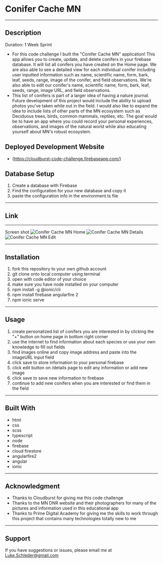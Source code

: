# Conifer Cache MN
---

## Description

Duration: 1 Week Sprint

- For this code challenge I built the "Conifer Cache MN" application!
This app allows you to create, update, and delete conifers in your firebase database.  It will list all conifers you have created on the Home page.  We are also able to see a detailed view for each individual conifer including user inputted information such as name, scientific name, form, bark, leaf, seeds, range, image of the conifer, and field observations.  We're also able to edit our conifer's name, scientific name, form, bark, leaf, seeds, range, image URL, and field observations.
- This list of conifers is part of a larger idea of having a nature journal.  Future development of this project would include the ability to upload photos you've taken while out in the field.  I would also like to expand the idea to include lists of other parts of the MN ecosystem such as Deciduous trees, birds, common mammals, reptiles, etc.  The goal would be to have an app where you could record your personal experiences, observations, and images of the natural world while also educating yourself about MN's robust ecosystem.

## Deployed Development Website

- (https://cloudburst-code-challenge.firebaseapp.com/)

## Database Setup

1. Create a database with Firebase
2. Find the configuration for your new database and copy it
3. paste the configuration info in the environment.ts file
 
---
Link
---
---
Screen shot
![Conifer Cache MN Home](home-page.png)
![Conifer Cache MN Details](details-page.png)
![Conifer Cache MN Edit](edit-details-page.png)


---

## Installation

1. fork this repository to your own github account
2. git clone onto local computer using terminal
3. open with code editor of your choice
4. make sure you have node installed on your computer
5. npm install -g @ionic/cli
6. npm install firebase angularfire 2
7. npm ionic serve
---

## Usage

1. create personalized list of conifers you are interested in by clicking the "+" button on home page in bottom right corner
2. use the internet to find information about each species or use your own knowledge to fill out fields
3. find images online and copy image address and paste into the imageURL input field
4. click save to store information to your personal firebase
5. click edit button on /details page to edit any information or add new image
6. click save to save new information to firebase
7. continue to add new conifers when you are interested or find them in the field

---
## Built With

- html
- css
- scss
- typescript
- node
- firebase
- cloud firestore
- angularfire2
- angular
- ionic

---
## Acknowledgment 

- Thanks to Cloudburst for giving me this code challenge
- Thanks to the MN DNR website and their photographers for many of the pictures and information used in this educational app
- Thanks to Prime Digital Academy for giving me the skills to work through this project that contains many technologies totally new to me
---
## Support

If you have suggestions or issues, please email me at <Luke.Schleder@gmail.com>
